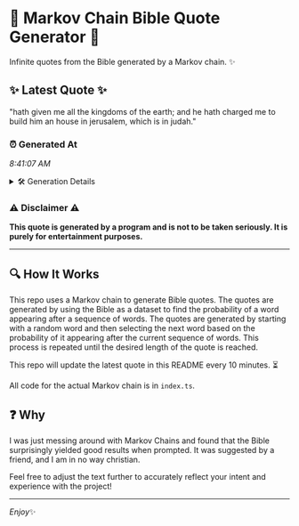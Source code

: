 # 📖 Markov Chain Bible Quote Generator 📖

Infinite quotes from the Bible generated by a Markov chain. ✨

## ✨ Latest Quote ✨
"hath given me all the kingdoms of the earth; and he hath charged me to build him an house in jerusalem, which is in judah."

### ⏰ Generated At
*8:41:07 AM*

<details>
    <summary>🛠️ Generation Details</summary>
    <p>
        <strong>🌱 Seed:</strong> hath<br>
        <strong>🔄 Iterations:</strong> 24<br>
        <strong>📜 Context History:</strong><br>[ hath ]: given<br>[ hath, given ]: me<br>[ hath, given, me ]: all<br>[ hath, given, me, all ]: the<br>[ hath, given, me, all, the ]: kingdoms<br>[ hath, given, me, all, the, kingdoms ]: of<br>[ given, me, all, the, kingdoms, of ]: the<br>[ me, all, the, kingdoms, of, the ]: earth;<br>[ all, the, kingdoms, of, the, earth; ]: and<br>[ the, kingdoms, of, the, earth;, and ]: he<br>[ kingdoms, of, the, earth;, and, he ]: hath<br>[ of, the, earth;, and, he, hath ]: charged<br>[ the, earth;, and, he, hath, charged ]: me<br>[ earth;, and, he, hath, charged, me ]: to<br>[ and, he, hath, charged, me, to ]: build<br>[ he, hath, charged, me, to, build ]: him<br>[ hath, charged, me, to, build, him ]: an<br>[ charged, me, to, build, him, an ]: house<br>[ me, to, build, him, an, house ]: in<br>[ to, build, him, an, house, in ]: jerusalem,<br>[ build, him, an, house, in, jerusalem, ]: which<br>[ him, an, house, in, jerusalem,, which ]: is<br>[ an, house, in, jerusalem,, which, is ]: in<br>[ house, in, jerusalem,, which, is, in ]: judah.<br>
    </p>
</details>

### ⚠️ Disclaimer ⚠️
**This quote is generated by a program and is not to be taken seriously. It is purely for entertainment purposes.**

---

## 🔍 How It Works

This repo uses a Markov chain to generate Bible quotes. The quotes are generated by using the Bible as a dataset to find the probability of a word appearing after a sequence of words. The quotes are generated by starting with a random word and then selecting the next word based on the probability of it appearing after the current sequence of words. This process is repeated until the desired length of the quote is reached.

This repo will update the latest quote in this README every 10 minutes. ⏳

All code for the actual Markov chain is in `index.ts`.

## ❓ Why

I was just messing around with Markov Chains and found that the Bible surprisingly yielded good results when prompted. 
It was suggested by a friend, and I am in no way christian.

Feel free to adjust the text further to accurately reflect your intent and experience with the project!

---

*Enjoy*✨
